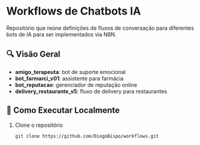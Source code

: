 # Workflows de Chatbots IA

Repositório que reúne definições de fluxos de conversação para diferentes bots de IA para ser implementados via N8N.

## 🔍 Visão Geral

- **amigo_terapeuta**: bot de suporte emocional  
- **bot_farmarci_v01**: assistente para farmácia  
- **bot_reputacao**: gerenciador de reputação online  
- **delivery_restaurante_v5**: fluxo de delivery para restaurantes

## 🚀 Como Executar Localmente

1. Clone o repositório  
   ```bash
   git clone https://github.com/DiogoBispo/workflows.git
